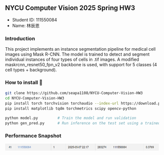 ## NYCU Computer Vision 2025 Spring HW3
- Student ID: 111550084
- Name: 林辰恩

### Introduction
This project implements an instance segmentation pipeline for medical cell images using Mask R-CNN. The model is trained to detect and segment individual instances of four types of cells in .tif images. A modified maskrcnn_resnet50_fpn_v2 backbone is used, with support for 5 classes (4 cell types + background).

### How to install 👹
```bash
git clone https://github.com/seapa1108/NYCU-Computer-Vision-HW3
cd NYCU-Computer-Vision-HW3
pip install torch torchvision torchaudio --index-url https://download.pytorch.org/whl/cu124
pip install matplotlib tqdm torchmetrics scipy opencv-python
```
```bash
python model.py         # Train the model and run validation
python gen_pred.py      # Run inference on the test set using a trained model
```

### Performance Snapshot
<p align="center">
  <img src="./image/hihihi.png">
</p>